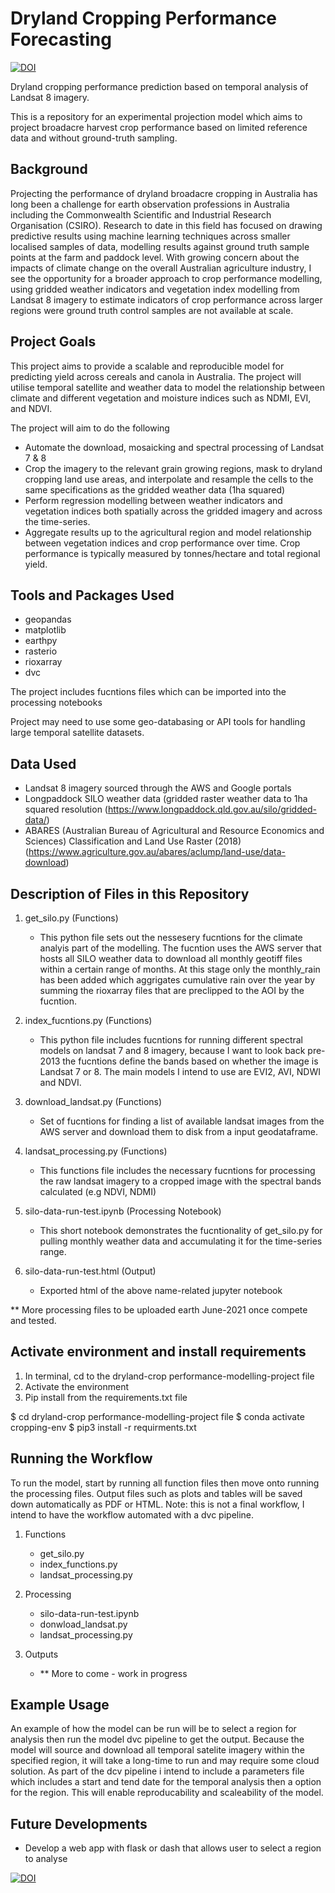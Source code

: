 # Dryland Cropping Performance Forecasting 

[![DOI](https://zenodo.org/badge/366886513.svg)](https://zenodo.org/badge/latestdoi/366886513)

Dryland cropping performance prediction based on temporal analysis of Landsat 8 imagery. 

This is a repository for an experimental projection model which aims to project broadacre harvest crop performance based on limited reference data and without ground-truth sampling.

## Background 

Projecting the performance of dryland broadacre cropping in Australia has long been a challenge for earth observation professions in Australia including the Commonwealth Scientific and Industrial Research Organisation (CSIRO). Research to date in this field has focused on drawing predictive results using machine learning techniques across smaller localised samples of data, modelling results against ground truth sample points at the farm and paddock level. With growing concern about the impacts of climate change on the overall Australian agriculture industry, I see the opportunity for a broader approach to crop performance modelling, using gridded weather indicators and vegetation index modelling from Landsat 8 imagery to estimate indicators of crop performance across larger regions were ground truth control samples are not available at scale. 

## Project Goals

This project aims to provide a scalable and reproducible model for predicting yield across cereals and canola in Australia. The project will utilise temporal satellite and weather data to model the relationship between climate and different vegetation and moisture indices such as NDMI, EVI, and NDVI.

The project will aim to do the following

- Automate the download, mosaicking and spectral processing of Landsat 7 & 8
- Crop the imagery to the relevant grain growing regions, mask to dryland cropping land use areas, and interpolate and resample the cells to the same specifications as the gridded weather data (1ha squared)
- Perform regression modelling between weather indicators and vegetation indices both spatially across the gridded imagery and across the time-series. 
- Aggregate results up to the agricultural region and model relationship between vegetation indices and crop performance over time. Crop performance is typically measured by tonnes/hectare and total regional yield. 

## Tools and Packages Used

- geopandas
- matplotlib
- earthpy
- rasterio
- rioxarray
- dvc

The project includes fucntions files which can be imported into the processing notebooks

Project may need to use some geo-databasing or API tools for handling large temporal satellite datasets.

## Data Used

- Landsat 8 imagery sourced through the AWS and Google portals 
- Longpaddock SILO weather data (gridded raster weather data to 1ha squared resolution (https://www.longpaddock.qld.gov.au/silo/gridded-data/)
- ABARES (Australian Bureau of Agricultural and Resource Economics and Sciences) Classification and Land Use Raster (2018) (https://www.agriculture.gov.au/abares/aclump/land-use/data-download)

## Description of Files in this Repository

1. get_silo.py (Functions)
     * This python file sets out the nessesery fucntions for the climate analyis part of the modelling. The fucntion uses the AWS server that hosts all SILO weather data to download all monthly geotiff files within a certain range of months. At this stage only the monthly_rain has been added which aggrigates cumulative rain over the year by summing the rioxarray files that are preclipped to the AOI by the fucntion.

2. index_fucntions.py (Functions)
     * This python file includes fucntions for running different spectral models on landsat 7 and 8 imagery, because I want to look back pre-2013 the fucntions define the bands based on whether the image is Landsat 7 or 8. The main models I intend to use are EVI2, AVI, NDWI and NDVI. 

3. download_landsat.py (Functions)
     * Set of fucntions for finding a list of available landsat images from the AWS server and download them to disk from a input geodataframe. 

4. landsat_processing.py (Functions)
     * This functions file includes the necessary fucntions for processing the raw landsat imagery to a cropped image with the spectral bands calculated (e.g NDVI, NDMI)

5. silo-data-run-test.ipynb (Processing Notebook)
     * This short notebook demonstrates the fucntionality of get_silo.py for pulling monthly weather data and accumulating it for the time-series range. 

6. silo-data-run-test.html (Output)
     * Exported html of the above name-related jupyter notebook

** More processing files to be uploaded earth June-2021 once compete and tested.

## Activate environment and install requirements

1. In terminal, cd to the dryland-crop performance-modelling-project file
2. Activate the environment
3. Pip install from the requirements.txt file

$ cd dryland-crop performance-modelling-project file
$ conda activate cropping-env
$ pip3 install -r requirments.txt

## Running the Workflow

To run the model, start by running all function files then move onto running the processing files. Output files such as plots and tables will be saved down automatically as PDF or HTML. Note: this is not a final workflow, I intend to have the workflow automated with a dvc pipeline. 

1. Functions
     * get_silo.py
     * index_functions.py
     * landsat_processing.py

2. Processing
     * silo-data-run-test.ipynb
     * donwload_landsat.py
     * landsat_processing.py


3. Outputs
    * ** More to come - work in progress

## Example Usage

An example of how the model can be run will be to select a region for analysis then run the model dvc pipeline to get the output. Because the model will source and download all temporal satelite imagery within the specified region, it will take a long-time to run and may require some cloud solution. As part of the dcv pipeline i intend to include a parameters file which includes a start and tend date for the temporal analysis then a option for the region. This will enable reproducability and scaleability of the model. 

## Future Developments

- Develop a web app with flask or dash that allows user to select a region to analyse

[![DOI](https://zenodo.org/badge/366886513.svg)](https://zenodo.org/badge/latestdoi/366886513)
